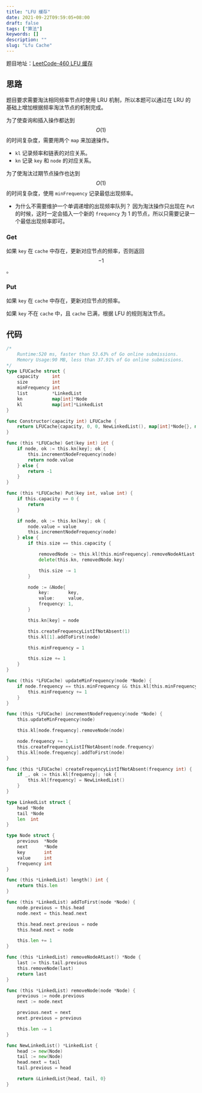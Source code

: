```yaml
---
title: "LFU 缓存"
date: 2021-09-22T09:59:05+08:00
draft: false
tags: ["算法"]
keywords: []
description: ""
slug: "Lfu Cache"
---
```


题目地址：[LeetCode-460 LFU 缓存](https://leetcode-cn.com/problems/lfu-cache/)

## 思路

题目要求需要淘汰相同频率节点时使用 LRU 机制，所以本题可以通过在 LRU 的基础上增加根据频率淘汰节点的机制完成。

为了使查询和插入操作都达到 $$O(1)$$ 的时间复杂度，需要用两个 `map` 来加速操作。

- `kl` 记录频率和链表的对应关系。
- `kn` 记录 `key` 和 `node` 的对应关系。

为了使淘汰过期节点操作也达到 $$O(1)$$ 的时间复杂度，使用 `minFrequency` 记录最低出现频率。

- 为什么不需要维护一个单调递增的出现频率队列？
  因为淘汰操作只出现在 `Put` 的时候，这时一定会插入一个新的 `frequency` 为 1 的节点，所以只需要记录一个最低出现频率即可。

 ### Get

如果 `key` 在 `cache` 中存在，更新对应节点的频率，否则返回 $$-1$$。

### Put

如果 `key` 在 `cache` 中存在，更新对应节点的频率。

如果 `key` 不在 `cache` 中，且 `cache` 已满，根据 LFU 的规则淘汰节点。

## 代码

```go
/*
	Runtime:520 ms, faster than 53.63% of Go online submissions.
	Memory Usage:90 MB, less than 37.91% of Go online submissions.
*/
type LFUCache struct {
	capacity     int
	size         int
	minFrequency int
	list         *LinkedList
	kn           map[int]*Node
	kl           map[int]*LinkedList
}

func Constructor(capacity int) LFUCache {
	return LFUCache{capacity, 0, 0, NewLinkedList(), map[int]*Node{}, map[int]*LinkedList{}}
}

func (this *LFUCache) Get(key int) int {
	if node, ok := this.kn[key]; ok {
		this.incrementNodeFrequency(node)
		return node.value
	} else {
		return -1
	}
}

func (this *LFUCache) Put(key int, value int) {
	if this.capacity == 0 {
		return
	}

	if node, ok := this.kn[key]; ok {
		node.value = value
		this.incrementNodeFrequency(node)
	} else {
		if this.size == this.capacity {

			removedNode := this.kl[this.minFrequency].removeNodeAtLast()
			delete(this.kn, removedNode.key)

			this.size -= 1
		}

		node := &Node{
			key:       key,
			value:     value,
			frequency: 1,
		}

		this.kn[key] = node

		this.createFrequencyListIfNotAbsent(1)
		this.kl[1].addToFirst(node)

		this.minFrequency = 1

		this.size += 1
	}
}

func (this *LFUCache) updateMinFrequency(node *Node) {
	if node.frequency == this.minFrequency && this.kl[this.minFrequency].length() == 1 {
		this.minFrequency += 1
	}
}

func (this *LFUCache) incrementNodeFrequency(node *Node) {
	this.updateMinFrequency(node)

	this.kl[node.frequency].removeNode(node)

	node.frequency += 1
	this.createFrequencyListIfNotAbsent(node.frequency)
	this.kl[node.frequency].addToFirst(node)
}

func (this *LFUCache) createFrequencyListIfNotAbsent(frequency int) {
	if _, ok := this.kl[frequency]; !ok {
		this.kl[frequency] = NewLinkedList()
	}
}

type LinkedList struct {
	head *Node
	tail *Node
	len  int
}

type Node struct {
	previous  *Node
	next      *Node
	key       int
	value     int
	frequency int
}

func (this *LinkedList) length() int {
	return this.len
}

func (this *LinkedList) addToFirst(node *Node) {
	node.previous = this.head
	node.next = this.head.next

	this.head.next.previous = node
	this.head.next = node

	this.len += 1
}

func (this *LinkedList) removeNodeAtLast() *Node {
	last := this.tail.previous
	this.removeNode(last)
	return last
}

func (this *LinkedList) removeNode(node *Node) {
	previous := node.previous
	next := node.next

	previous.next = next
	next.previous = previous

	this.len -= 1
}

func NewLinkedList() *LinkedList {
	head := new(Node)
	tail := new(Node)
	head.next = tail
	tail.previous = head

	return &LinkedList{head, tail, 0}
}

```

